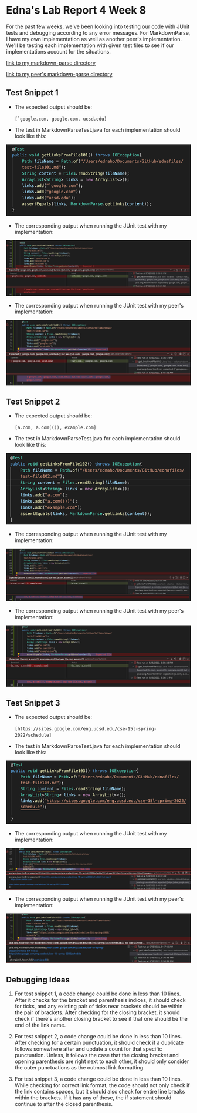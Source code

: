 # Edna's Lab Report 4 Week 8

For the past few weeks, we've been looking into testing our code with JUnit tests and debugging according to any error messages. For MarkdownParse, I have my own implementation as well as another peer's implementation. We'll be testing each implementation with given test files to see if our implementations account for the situations.

[link to my markdown-parse directory](https://github.com/ednavho/ednafiles.git)

[link to my peer's markdown-parse directory](https://github.com/ednavho/bellamarkdown.git)

## **Test Snippet 1**

- The expected output should be:

    ```[`google.com, google.com, ucsd.edu]```
    
- The test in MarkdownParseTest.java for each implementation should look like this:

![myimptest1](myimptest1.png)

- The corresponding output when running the JUnit test with my implementation:

![myimptest1output](myimpytest1output.png)

- The corresponding output when running the JUnit test with my peer's implementation:

![bellatest1output](bellatest1output.png)


## **Test Snippet 2**

- The expected output should be:

    ```[a.com, a.com(()), example.com]```
    
- The test in MarkdownParseTest.java for each implementation should look like this:

![myimptest2](myimptest2.png)

- The corresponding output when running the JUnit test with my implementation:

![myimptest2output](myimptest2output.png)

- The corresponding output when running the JUnit test with my peer's implementation:

![bellatest2output](bellatest2output.png)


## **Test Snippet 3**

- The expected output should be:

    ```[https://sites.google.com/eng.ucsd.edu/cse-15l-spring-2022/schedule]```
    
- The test in MarkdownParseTest.java for each implementation should look like this:

![myimptest3](myimptest3.png)

- The corresponding output when running the JUnit test with my implementation:

![myimptest3output](myimp3output.png)

- The corresponding output when running the JUnit test with my peer's implementation:

![bellatest3output](bella3output.png)


## **Debugging Ideas**

1. For test snippet 1, a code change could be done in less than 10 lines. After it checks for the bracket and parenthesis indices, it should check for ticks, and any existing pair of ticks near brackets should be within the pair of brackets. After checking for the closing bracket, it should check if there's another closing bracket to see if that one should be the end of the link name. 

2. For test snippet 2, a code change could be done in less than 10 lines. After checking for a certain punctuation, it should check if a duplicate follows somewhere after and update a count for that specific punctuation. Unless, it follows the case that the closing bracket and opening parenthesis are right next to each other, it should only consider the outer punctuations as the outmost link formatting.

3. For test snippet 3, a code change could be done in less than 10 lines. While checking for correct link format, the code should not only check if the link contains spaces, but it should also check for entire line breaks within the brackets. If it has any of these, the if statement should continue to after the closed parenthesis.


